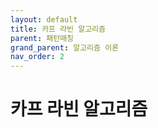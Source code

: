 ```yaml
---
layout: default
title: 카프 라빈 알고리즘
parent: 패턴매칭
grand_parent: 알고리즘 이론
nav_order: 2
---
```


# 카프 라빈 알고리즘
